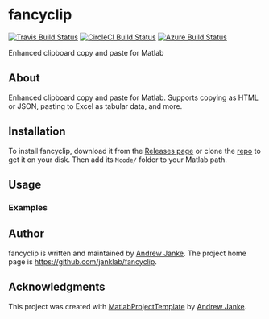 # fancyclip

<!-- Remove the badges for CI services that you're not going to use. -->
[![Travis Build Status](https://travis-ci.com/janklab/fancyclip.svg?branch=main)](https://travis-ci.com/github/janklab/fancyclip)  [![CircleCI Build Status](https://circleci.com/gh/janklab/fancyclip.svg?style=shield)](https://circleci.com/gh/janklab/fancyclip) [![Azure Build Status](https://dev.azure.com/janklab/fancyclip/_apis/build/status/janklab.fancyclip?branchName=main)](https://dev.azure.com/janklab/fancyclip/_build/latest?definitionId=1&branchName=main)

Enhanced clipboard copy and paste for Matlab

## About

Enhanced clipboard copy and paste for Matlab. Supports copying as HTML or JSON, pasting to Excel as tabular data, and more.

## Installation

To install fancyclip, download it from the [Releases page](https://github.com/janklab/fancyclip/releases) or clone the [repo](https://github.com/janklab/fancyclip) to get it on your disk. Then add its `Mcode/` folder to your Matlab path.

## Usage

### Examples

## Author

fancyclip is written and maintained by [Andrew Janke](https://your-website.com). The project home page is <https://github.com/janklab/fancyclip>.

## Acknowledgments

This project was created with [MatlabProjectTemplate](https://github.com/apjanke/MatlabProjectTemplate) by [Andrew Janke](https://apjanke.net).
